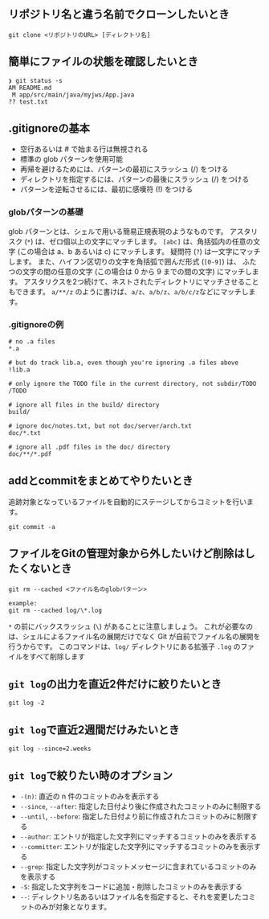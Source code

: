 ## リポジトリ名と違う名前でクローンしたいとき

```
git clone <リポジトリのURL> [ディレクトリ名]
```

## 簡単にファイルの状態を確認したいとき

```
❯ git status -s                                  
AM README.md
 M app/src/main/java/myjws/App.java
?? test.txt
```

## .gitignoreの基本

- 空行あるいは # で始まる行は無視される
- 標準の glob パターンを使用可能
- 再帰を避けるためには、パターンの最初にスラッシュ (/) をつける
- ディレクトリを指定するには、パターンの最後にスラッシュ (/) をつける
- パターンを逆転させるには、最初に感嘆符 (!) をつける

### globパターンの基礎

glob パターンとは、シェルで用いる簡易正規表現のようなものです。 アスタリスク (`*`) は、ゼロ個以上の文字にマッチします。 `[abc]` は、角括弧内の任意の文字 (この場合は a、b あるいは c) にマッチします。 疑問符 (`?`) は一文字にマッチします。 また、ハイフン区切りの文字を角括弧で囲んだ形式 (`[0-9]`) は、 ふたつの文字の間の任意の文字 (この場合は 0 から 9 までの間の文字) にマッチします。 アスタリクスを2つ続けて、ネストされたディレクトリにマッチさせることもできます。 `a/**/z` のように書けば、`a/z`、`a/b/z`、`a/b/c/z`などにマッチします。

### .gitignoreの例

```
# no .a files
*.a

# but do track lib.a, even though you're ignoring .a files above
!lib.a

# only ignore the TODO file in the current directory, not subdir/TODO
/TODO

# ignore all files in the build/ directory
build/

# ignore doc/notes.txt, but not doc/server/arch.txt
doc/*.txt

# ignore all .pdf files in the doc/ directory
doc/**/*.pdf
```

## addとcommitをまとめてやりたいとき

追跡対象となっているファイルを自動的にステージしてからコミットを行います。

```
git commit -a
```

## ファイルをGitの管理対象から外したいけど削除はしたくないとき


```
git rm --cached <ファイル名のglobパターン>

example:
git rm --cached log/\*.log
```

`*` の前にバックスラッシュ (`\`) があることに注意しましょう。 これが必要なのは、シェルによるファイル名の展開だけでなく Git が自前でファイル名の展開を行うからです。 このコマンドは、`log/` ディレクトリにある拡張子 `.log` のファイルをすべて削除します

## `git log`の出力を直近2件だけに絞りたいとき

```
git log -2
```

## `git log`で直近2週間だけみたいとき

```
git log --since=2.weeks
```

## `git log`で絞りたい時のオプション


- `-(n)`: 直近の n 件のコミットのみを表示する
- `--since`, `--after`: 指定した日付より後に作成されたコミットのみに制限する
- `--until`, `--before`: 指定した日付より前に作成されたコミットのみに制限する
- `--author`: エントリが指定した文字列にマッチするコミットのみを表示する
- `--committer`: エントリが指定した文字列にマッチするコミットのみを表示する
- `--grep`: 指定した文字列がコミットメッセージに含まれているコミットのみを表示する
- `-S`: 指定した文字列をコードに追加・削除したコミットのみを表示する
- `--`:  ディレクトリ名あるいはファイル名を指定すると、それを変更したコミットのみが対象となります。

